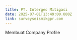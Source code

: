 ```yaml
---
title: PT. Intergeo Mitigasi
date: 2025-07-01T13:49:00.000Z
link: surveyseismikgpr.com
---
```

Membuat Company Profile
